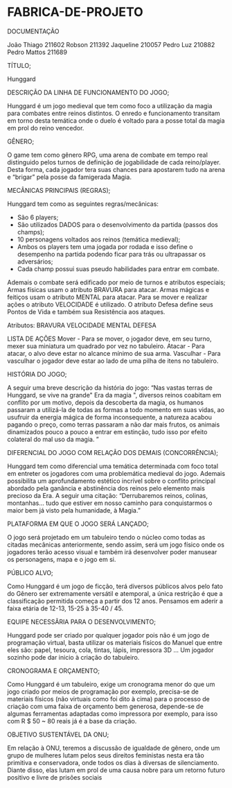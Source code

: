 # FABRICA-DE-PROJETO
DOCUMENTAÇÃO

 João Thiago 211602
 Robson 211392
 Jaqueline 210057
 Pedro Luz 210882
 Pedro Mattos 211689
 
TÍTULO;

Hunggard

DESCRIÇÃO DA LINHA DE FUNCIONAMENTO DO JOGO;

Hunggard é um jogo medieval que tem como foco a utilização da magia para
combates entre reinos distintos. O enredo e funcionamento transitam em
torno desta temática onde o duelo é voltado para a posse total da magia em
prol do reino vencedor.

GÊNERO;

O game tem como gênero RPG, uma arena de combate em tempo real
distinguido pelos turnos de definição de jogabilidade de cada reino/player.
Desta forma, cada jogador tera suas chances para apostarem tudo na arena e
“brigar” pela posse da famigerada Magia.

MECÂNICAS PRINCIPAIS (REGRAS);

Hunggard tem como as seguintes regras/mecânicas:
* São 6 players;
* São utilizados DADOS para o desenvolvimento da partida (passos dos
champs);
* 10 personagens voltados aos reinos (temática medieval);
* Ambos os players tem uma jogada por rodada e isso define o desempenho
na partida podendo ficar para trás ou ultrapassar os adversários;
* Cada champ possui suas pseudo habilidades para entrar em combate.

Ademais o combate será edificado por meio de turnos e atributos especiais;
Armas físicas usam o atributo BRAVURA para atacar.
Armas mágicas e feitiços usam o atributo MENTAL para atacar.
Para se mover e realizar ações o atributo VELOCIDADE é utilizado.
O atributo Defesa define seus Pontos de Vida e também sua Resistência aos ataques.

Atributos:
BRAVURA 
VELOCIDADE
MENTAL
DEFESA

LISTA DE AÇÕES
Mover - Para se mover, o jogador deve, em seu turno, mexer sua miniatura um quadrado por vez no tabuleiro.
Atacar - Para atacar, o alvo deve estar no alcance mínimo de sua arma.
Vasculhar - Para vasculhar o jogador deve estar ao lado de uma pilha de itens no tabuleiro.

HISTÓRIA DO JOGO;

A seguir uma breve descrição da história do jogo: “Nas vastas terras de Hunggard, se vive na grande" Era da magia ", diversos reinos coabitam em conflito por um motivo, depois da descoberta da magia, os humanos passaram a utilizá-la de todas as formas a todo momento em suas vidas, ao usufruir da energia mágica de forma inconsequente, a natureza acabou pagando o preço, como terras passaram a não dar mais frutos, os animais dinamizados pouco a pouco a entrar em estinção, tudo isso por efeito colateral do mal uso da magia. ”

DIFERENCIAL DO JOGO COM RELAÇÃO DOS DEMAIS (CONCORRÊNCIA);

Hunggard tem como diferencial uma temática determinada com foco total em entreter os jogadores com uma problemática medieval do jogo. Ademais possibilita um aprofundamento estético incrível sobre o conflito principal abordado pela ganância e abstinência dos reinos pelo elemento mais precioso da Era. A seguir uma citação: “Derrubaremos reinos, colinas, montanhas… tudo que estiver em nosso caminho para conquistarmos o maior bem já visto pela humanidade, à Magia.”

PLATAFORMA EM QUE O JOGO SERÁ LANÇADO;

O jogo será projetado em um tabuleiro tendo o núcleo como todas as citadas mecânicas anteriormente, sendo assim, será um jogo físico onde os jogadores terão acesso visual e também irá desenvolver poder manusear os personagens, mapa e o jogo em si.

PÚBLICO ALVO;

Como Hunggard é um jogo de ficção, terá diversos públicos alvos pelo fato do Gênero ser extremamente versátil e atemporal, a única restrição é que a classificação permitida começa a partir dos 12 anos. Pensamos em aderir a faixa etária de 12-13, 15-25 à 35-40 / 45.

EQUIPE NECESSÃRIA PARA O DESENVOLVIMENTO;

Hunggard pode ser criado por qualquer jogador pois não é um jogo de programação virtual, basta utilizar os materiais fisícos do Manuel que entre eles são: papel, tesoura, cola, tintas, lápis, impressora 3D ... Um jogador sozinho pode dar inicio à criação do tabuleiro.

CRONOGRAMA E ORÇAMENTO;

Como Hunggard é um tabuleiro, exige um cronograma menor do que um jogo criado por meios de programação por exemplo, precisa-se de materiais físicos (não virtuais como foi dito à cima) para o processo de criação com uma faixa de orçamento bem generosa, depende-se de algumas ferramentas adaptadas como impressora por exemplo, para isso com R $ 50 ~ 80 reais já é a base da criação.

OBJETIVO SUSTENTÁVEL DA ONU;

Em relação à ONU, teremos a discussão de igualdade de gênero, onde um grupo de mulheres lutam pelos seus direitos feministas nesta era tão primitiva e conservadora, onde todos os dias à diversas de silenciamento. Diante disso, elas lutam em prol de uma causa nobre para um retorno futuro positivo e livre de prisões sociais

